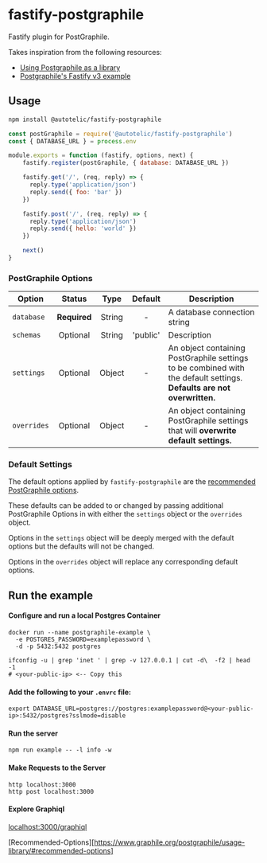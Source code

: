 # fastify-postgraphile

Fastify plugin for PostGraphile.

Takes inspiration from the following resources:
- [Using Postgraphile as a library](https://www.graphile.org/postgraphile/usage-library)
- [Postgraphile's Fastify v3 example](https://github.com/graphile/postgraphile/blob/v4/examples/servers/fastify3/rum-and-raisin.ts)

## Usage

```sh
npm install @autotelic/fastify-postgraphile
```

```js
const postGraphile = require('@autotelic/fastify-postgraphile')
const { DATABASE_URL } = process.env

module.exports = function (fastify, options, next) {
    fastify.register(postGraphile, { database: DATABASE_URL })

    fastify.get('/', (req, reply) => {
      reply.type('application/json')
      reply.send({ foo: 'bar' })
    })

    fastify.post('/', (req, reply) => {
      reply.type('application/json')
      reply.send({ hello: 'world' })
    })

    next()
}
```

### PostGraphile Options

| Option | Status | Type | Default | Description |
| ------- | :---: | :---: | :---: | --- |
| `database` | **Required** | String | - | A database connection string |
| `schemas` | Optional | String | 'public' | Description |
| `settings` | Optional | Object | - | An object containing PostGraphile settings to be combined with the default settings. **Defaults are not overwritten.** |
| `overrides` | Optional | Object | - | An object containing PostGraphile settings that will **overwrite default settings.** |

### Default Settings

The default options applied by `fastify-postgraphile` are the [recommended PostGraphile options](Recommended-Options).

These defaults can be added to or changed by passing additional PostGraphile Options in with either the `settings` object or the `overrides` object.

Options in the `settings` object will be deeply merged with the default options but the defaults will not be changed. 

Options in the `overrides` object will replace any corresponding default options. 

## Run the example

#### Configure and run a local Postgres Container
```
docker run --name postgraphile-example \
  -e POSTGRES_PASSWORD=examplepassword \
  -d -p 5432:5432 postgres
```
```
ifconfig -u | grep 'inet ' | grep -v 127.0.0.1 | cut -d\  -f2 | head -1
# <your-public-ip> <-- Copy this
```
#### Add the following to your `.envrc` file:
`export DATABASE_URL=postgres://postgres:examplepassword@<your-public-ip>:5432/postgres?sslmode=disable`

#### Run the server
```
npm run example -- -l info -w
```

#### Make Requests to the Server
```
http localhost:3000
http post localhost:3000
```

#### Explore Graphiql

[localhost:3000/graphiql](localhost:3000/graphiql)

[Recommended-Options][https://www.graphile.org/postgraphile/usage-library/#recommended-options]